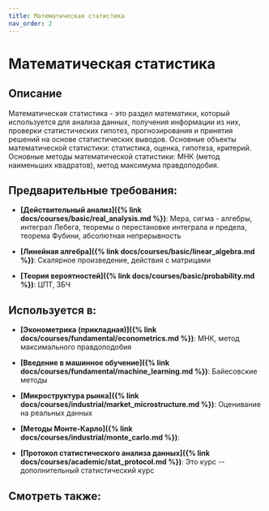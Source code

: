 ```yaml
---
title: Математическая статистика
nav_order: 2
---
```


# Математическая статистика


## Описание 
Математическая статистика - это раздел математики, который используется для анализа данных, получения информации из них, 
проверки статистических гипотез, прогнозирования и принятия решений на основе статистических выводов. 
Основные объекты математической статистики: статистика, оценка, гипотеза, критерий. 
Основные методы математической статистики: МНК (метод наименьших квадратов), метод максимума правдоподобия. 


## Предварительные требования:

- **[Действительный анализ]({% link docs/courses/basic/real_analysis.md %})**: Мера, сигма - алгебры, интеграл Лебега, теоремы о перестановке интеграла и предела, 
теорема Фубини, абсолютная непрерывность


- **[Линейная алгебра]({% link docs/courses/basic/linear_algebra.md %})**: Скалярное произведение, действия с матрицами


- **[Теория вероятностей]({% link docs/courses/basic/probability.md %})**: ЦПТ, ЗБЧ



## Используется в:

- **[Эконометрика (прикладная)]({% link docs/courses/fundamental/econometrics.md %})**: МНК, метод максимального правдоподобия


- **[Введение в машинное обучение]({% link docs/courses/fundamental/machine_learning.md %})**: Байесовские методы


- **[Микроструктура рынка]({% link docs/courses/industrial/market_microstructure.md %})**: Оценивание на реальных данных


- **[Методы Монте-Карло]({% link docs/courses/industrial/monte_carlo.md %})**: 

- **[Протокол статистического анализа данных]({% link docs/courses/academic/stat_protocol.md %})**: Это курс -- дополнительный статистический курс



## Смотреть также:
